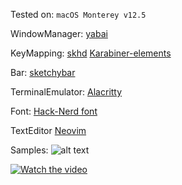 Tested on: ```macOS Monterey v12.5```

WindowManager:
  [yabai](https://github.com/koekeishiya/yabai)

KeyMapping:
  [skhd](https://github.com/koekeishiya/skhd)
  [Karabiner-elements](https://karabiner-elements.pqrs.org/)
 
Bar:
  [sketchybar](https://github.com/FelixKratz/SketchyBar)
 
TerminalEmulator:
  [Alacritty](https://github.com/alacritty/alacritty)
  
Font:
  [Hack-Nerd font](https://github.com/ryanoasis/nerd-fonts)
  
TextEditor
  [Neovim](https://neovim.io/)
  
Samples:
![alt text](https://raw.githubusercontent.com/prajinkhadka/dotfiles/macM1/sample/Screen%20Shot%202022-09-09%20at%2023.56.31.png)


[![Watch the video]()](https://raw.githubusercontent.com/prajinkhadka/dotfiles/macM1/sample/1_(1).mov)
  


